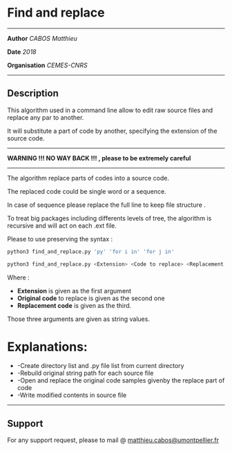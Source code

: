 # Find and replace

****************************************

**Author** *CABOS Matthieu*

**Date** *2018*

**Organisation** *CEMES-CNRS*


****************************************

## Description

This algorithm used in a command line allow to edit raw source files and replace any par to another.

It will substitute a part of code by another, specifying the extension of the source code.

****************************************

 **WARNING !!! NO WAY BACK !!! , please to be extremely careful**

****************************************

 The algorithm replace parts of codes into a source code.  
 
 The replaced code could be single word or a sequence.    
 
 In case of sequence please replace the full line to keep file structure .
 
 To treat big packages including differents levels of tree, the algorithm is recursive and will act on each .ext file.
 
 Please to use preserving the syntax :
 
 ```bash
 python3 find_and_replace.py 'py' 'for i in' 'for j in'
 
 python3 find_and_replace.py <Extension> <Code to replace> <Replacement Code>
 ```
 Where :
 * **Extension** is given as the first argument               
 * **Original code** to replace is given as the second one       
 * **Replacement code** is given as the third.  
 
 Those three arguments are given as string values.                      

Explanations:                                             
=============                                             
* -Create directory list and .py file list from current directory                                          
* -Rebuild original string path for each source file        
* -Open and replace the original code samples givenby the replace part of code                           
* -Write modified contents in source file     

****************************************

## Support

For any support request, please to mail @ matthieu.cabos@umontpellier.fr
